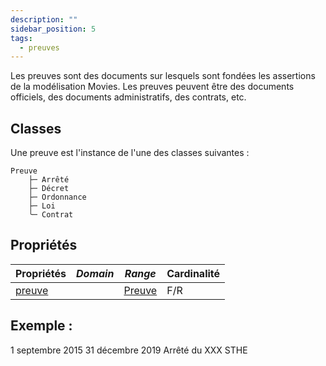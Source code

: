 ```yaml
---
description: ""
sidebar_position: 5
tags:
  - preuves
---
```


Les preuves sont des documents sur lesquels sont fondées les assertions de la modélisation Movies. Les preuves peuvent être des documents officiels, des documents administratifs, des contrats, etc.

## Classes

Une preuve est l'instance de l'une des classes suivantes :

```
Preuve
    ├─ Arrêté
    ├─ Décret
    ├─ Ordonnance
    ├─ Loi
    ╰─ Contrat
```

## Propriétés

| **Propriétés**                                    | ***Domain*** | ***Range***                                    | Cardinalité |
| ------------------------------------------------- | ------------ | ---------------------------------------------- | ----------- |
| [preuve](/movies-doc/Ontologie/Propriétés/preuve) |              | [Preuve](/movies-doc/Ontologie/Classes/Preuve) | F/R         |


## Exemple : 

<Claim property="habilitation doctorale">
    <Statement value="Habilitation doctorale">
        <Qualifier property="début">1 septembre 2015</Qualifier>
        <Qualifier property="fin">31 décembre 2019</Qualifier>
        <Qualifier property="preuve" emphase="true">Arrêté du XXX</Qualifier>
        <References>
            <Reference>
                <ReferenceElement property="source">STHE</ReferenceElement>
            </Reference>
        </References>
    </Statement>
</Claim>
